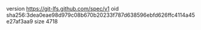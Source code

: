 version https://git-lfs.github.com/spec/v1
oid sha256:3dea0eae98d979c08b670b20233f787d638596ebfd626ffc4114a45e27af3aa9
size 4718
